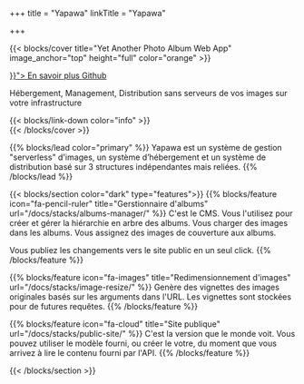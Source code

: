 +++
title = "Yapawa"
linkTitle = "Yapawa"

+++

{{< blocks/cover title="Yet Another Photo Album Web App" image_anchor="top" height="full" color="orange" >}}
<div class="mx-auto">
  <a class="btn btn-lg btn-primary mr-3 mb-4" href="{{< relref "/about" >}}">
    En savoir plus <i class="fas fa-arrow-alt-circle-right ml-2"></i>
  </a>
  <a class="btn btn-lg btn-secondary mr-3 mb-4" href="https://github.com/yapawa">
    Github <i class="fab fa-github ml-2 "></i>
  </a>
  <p class="lead mt-5">Hébergement, Management, Distribution sans serveurs de vos images sur votre infrastructure</p>
  {{< blocks/link-down color="info" >}}
</div>
{{< /blocks/cover >}}


{{% blocks/lead color="primary" %}}
Yapawa est un système de gestion "serverless" d'images, un système d’hébergement et un système de distribution basé sur 3 structures indépendantes mais reliées.
{{% /blocks/lead %}}

{{< blocks/section color="dark" type="features">}}
{{% blocks/feature icon="fa-pencil-ruler" title="Gerstionnaire d'albums" url="/docs/stacks/albums-manager/" %}}
C'est le CMS. Vous l'utilisez pour créer et gérer la hiérarchie en arbre des albums. Vous charger des images dans les albums. Vous assignez des images de couverture aux albums.

Vous publiez les changements vers le site public en un seul click.
{{% /blocks/feature %}}


{{% blocks/feature icon="fa-images" title="Redimensionnement d'images" url="/docs/stacks/image-resize/" %}}
Genère des vignettes des images originales basés sur les arguments dans l'URL. Les vignettes sont stockées pour de futures requêtes.
{{% /blocks/feature %}}


{{% blocks/feature icon="fa-cloud" title="Site publique" url="/docs/stacks/public-site/" %}}
C'est la version que le monde voit. Vous pouvez utiliser le modèle fourni, ou créer le votre, du moment que vous arrivez à lire le contenu fourni par l'API.
{{% /blocks/feature %}}


{{< /blocks/section >}}
